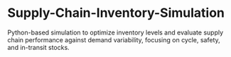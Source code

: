 # Supply-Chain-Inventory-Simulation
Python-based simulation to optimize inventory levels and evaluate supply chain performance against demand variability, focusing on cycle, safety, and in-transit stocks.
